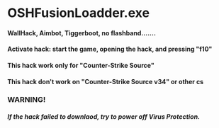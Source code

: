 # OSHFusionLoadder.exe
#### WallHack, Aimbot, Tiggerboot, no flashband.......
#### Activate hack: start the game, opening the hack, and pressing "f10" 
#### This hack work only for "Counter-Strike Source"
#### This hack don't work on "Counter-Strike Source v34" or other cs
###                       WARNING!
##### If the hack failed to downlaod, try to power off Virus Protection.

